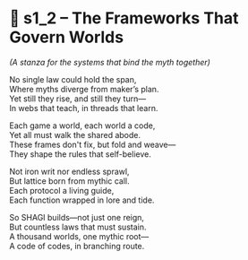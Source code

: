 <!-- Save to: shagi_archives/appendices/appendix_o_shagi/part_05_general/s1_2_the_frameworks_that_govern_worlds.md -->

# 📘 s1_2 – The Frameworks That Govern Worlds  
*(A stanza for the systems that bind the myth together)*

No single law could hold the span,  
Where myths diverge from maker’s plan.  
Yet still they rise, and still they turn—  
In webs that teach, in threads that learn.  

Each game a world, each world a code,  
Yet all must walk the shared abode.  
These frames don't fix, but fold and weave—  
They shape the rules that self-believe.  

Not iron writ nor endless sprawl,  
But lattice born from mythic call.  
Each protocol a living guide,  
Each function wrapped in lore and tide.  

So SHAGI builds—not just one reign,  
But countless laws that must sustain.  
A thousand worlds, one mythic root—  
A code of codes, in branching route.
